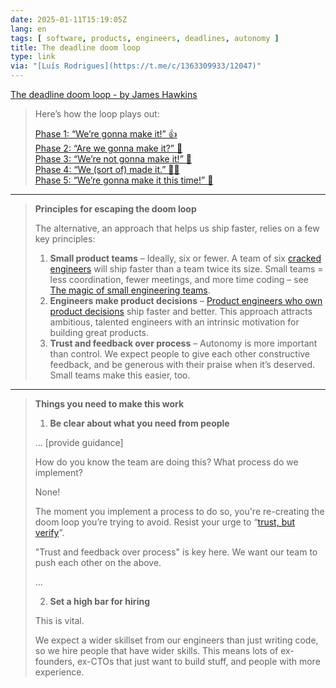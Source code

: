 ```yaml
---
date: 2025-01-11T15:19:05Z
lang: en
tags: [ software, products, engineers, deadlines, autonomy ]
title: The deadline doom loop
type: link
via: "[Luís Rodrigues](https://t.me/c/1363309933/12047)"
---
```


[The deadline doom loop - by James Hawkins](https://newsletter.posthog.com/p/the-deadline-doom-loop)

> Here’s how the loop plays out:
> 
> [Phase 1: “We’re gonna make it!” 👍](#§phase-were-gonna-make-it)  
> [Phase 2: “Are we gonna make it?” 🤷](#§phase-are-we-gonna-make-it)  
> [Phase 3: “We’re not gonna make it!” 🥵](#§phase-were-not-gonna-make-it)  
> [Phase 4: “We (sort of) made it.” 😵‍💫](#§phase-we-sort-of-made-it)  
> [Phase 5: “We’re gonna make it this time!” 🙏](#§phase-were-gonna-make-it-this-time)

---

> **Principles for escaping the doom loop**
>
> The alternative, an approach that helps us ship faster, relies on a few key principles:
>
> 1. **Small product teams** – Ideally, six or fewer. A team of six [cracked engineers](https://posthog.com/founders/cracked-manifesto) will ship faster than a team twice its size. Small teams = less coordination, fewer meetings, and more time coding – see [The magic of small engineering teams](https://newsletter.posthog.com/p/the-magic-of-small-engineering-teams).
> 2. **Engineers make product decisions** – [Product engineers who own product decisions](https://newsletter.posthog.com/p/product-management-is-broken-engineers) ship faster and better. This approach attracts ambitious, talented engineers with an intrinsic motivation for building great products.
> 3. **Trust and feedback over process** – Autonomy is more important than control. We expect people to give each other constructive feedback, and be generous with their praise when it’s deserved. Small teams make this easier, too.

---

> **Things you need to make this work**
> 
> 1. **Be clear about what you need from people**
>
> … [provide guidance]
>
> How do you know the team are doing this? What process do we implement?
>
> None!
>
> The moment you implement a process to do so, you're re-creating the doom loop you’re trying to avoid. Resist your urge to “[trust, but verify](https://en.wikipedia.org/wiki/Trust,_but_verify)”.
>
> "Trust and feedback over process" is key here. We want our team to push each other on the above.
>
> …
>
> 2. **Set a high bar for hiring**
>
> This is vital.
>
> We expect a wider skillset from our engineers than just writing code, so we hire people that have wider skills. This means lots of ex-founders, ex-CTOs that just want to build stuff, and people with more experience.
